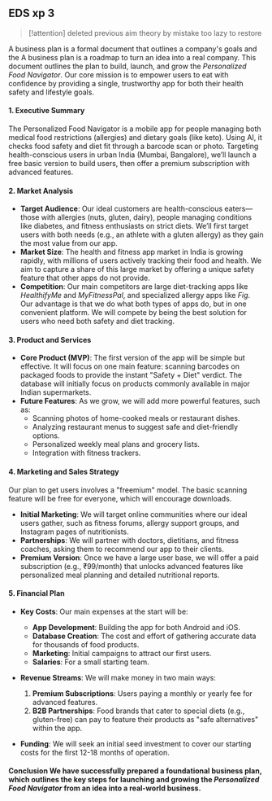 

## EDS xp 3

> [!attention] deleted previous aim theory  by mistake
> too lazy to restore


A business plan is a formal document that outlines a company's goals and the A business plan is a roadmap to turn an idea into a real company. This document outlines the plan to build, launch, and grow the _Personalized Food Navigator_. Our core mission is to empower users to eat with confidence by providing a single, trustworthy app for both their health safety and lifestyle goals.


#### **1. Executive Summary**

The Personalized Food Navigator is a mobile app for people managing both medical food restrictions (allergies) and dietary goals (like keto). Using AI, it checks food safety and diet fit through a barcode scan or photo. Targeting health-conscious users in urban India (Mumbai, Bangalore), we’ll launch a free basic version to build users, then offer a premium subscription with advanced features.


#### **2. Market Analysis**

-   **Target Audience**: Our ideal customers are health-conscious eaters—those with allergies (nuts, gluten, dairy), people managing conditions like diabetes, and fitness enthusiasts on strict diets. We’ll first target users with both needs (e.g., an athlete with a gluten allergy) as they gain the most value from our app.
-   **Market Size**: The health and fitness app market in India is growing rapidly, with millions of users actively tracking their food and health. We aim to capture a share of this large market by offering a unique safety feature that other apps do not provide. 
-   **Competition**: Our main competitors are large diet-tracking apps like _HealthifyMe_ and _MyFitnessPal_, and specialized allergy apps like _Fig_. Our advantage is that we do what both types of apps do, but in one convenient platform. We will compete by being the best solution for users who need both safety and diet tracking.
    

#### **3. Product and Services**
-   **Core Product (MVP)**: The first version of the app will be simple but effective. It will focus on one main feature: scanning barcodes on packaged foods to provide the instant "Safety + Diet" verdict. The database will initially focus on products commonly available in major Indian supermarkets.  
-   **Future Features**: As we grow, we will add more powerful features, such as:   
    -   Scanning photos of home-cooked meals or restaurant dishes.
    -   Analyzing restaurant menus to suggest safe and diet-friendly options.
    -   Personalized weekly meal plans and grocery lists.
    -   Integration with fitness trackers.
        

#### **4. Marketing and Sales Strategy**

Our plan to get users involves a "freemium" model. The basic scanning feature will be free for everyone, which will encourage downloads.
-   **Initial Marketing**: We will target online communities where our ideal users gather, such as fitness forums, allergy support groups, and Instagram pages of nutritionists.
-   **Partnerships**: We will partner with doctors, dietitians, and fitness coaches, asking them to recommend our app to their clients.  
-   **Premium Version**: Once we have a large user base, we will offer a paid subscription (e.g., ₹99/month) that unlocks advanced features like personalized meal planning and detailed nutritional reports.
    

#### **5. Financial Plan**

-   **Key Costs**: Our main expenses at the start will be:
    -   **App Development**: Building the app for both Android and iOS.
    -   **Database Creation**: The cost and effort of gathering accurate data for thousands of food products.
    -   **Marketing**: Initial campaigns to attract our first users.
    -   **Salaries**: For a small starting team.
      
-   **Revenue Streams**: We will make money in two main ways:
    1.  **Premium Subscriptions**: Users paying a monthly or yearly fee for advanced features.
    2.  **B2B Partnerships**: Food brands that cater to special diets (e.g., gluten-free) can pay to feature their products as "safe alternatives" within the app.
        
-   **Funding**: We will seek an initial seed investment to cover our starting costs for the first 12-18 months of operation.


#### **Conclusion** We have successfully prepared a foundational business plan, which outlines the key steps for launching and growing the _Personalized Food Navigator_ from an idea into a real-world business.